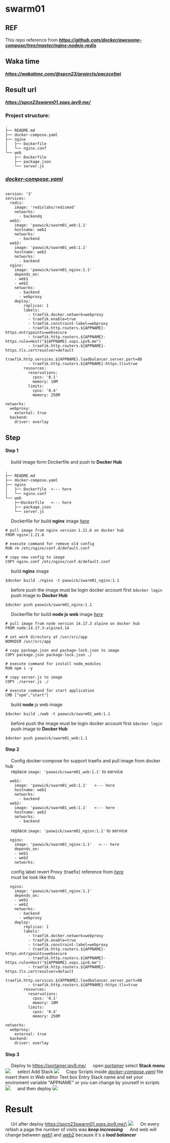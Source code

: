 # swarm01

## REF
This repo reference from ***https://github.com/docker/awesome-compose/tree/master/nginx-nodejs-redis***
## Waka time
***https://wakatime.com/@spcn23/projects/paczceljwi***
## Result url 
***https://spcn23swarm01.xops.ipv9.me/***

### Project structure:
```
.
├── README.md
├── docker-compose.yaml
├── nginx
│   ├── Dockerfile
│   └── nginx.conf
└── web
    ├── Dockerfile
    ├── package.json
    └── server.js
```
### [_docker-compose.yaml_](docker-compose.yaml)
```

version: '3'
services:
  redis:
    image: 'redislabs/redismod'
    networks:
      - backendq
  web1:
    image: 'paowick/swarm01_web:1.1'
    hostname: web1
    networks:
      - backend
  web2:
    image: 'paowick/swarm01_web:1.1'
    hostname: web2
    networks:
      - backend
  nginx:
    image: 'paowick/swarm01_nginx:1.1'
    depends_on:
    - web1
    - web2
    networks:
      - backend
      - webproxy
    deploy:
        replicas: 1
        labels:
          - traefik.docker.network=webproxy
          - traefik.enable=true
          - traefik.constraint-label=webproxy
          - traefik.http.routers.${APPNAME}-https.entrypoints=websecure
          - traefik.http.routers.${APPNAME}-https.rule=Host("${APPNAME}.xops.ipv9.me")
          - traefik.http.routers.${APPNAME}-https.tls.certresolver=default
          - traefik.http.services.${APPNAME}.loadbalancer.server.port=80
          - traefik.http.routers.${APPNAME}-https.tls=true
        resources:
          reservations:
            cpus: '0.1'
            memory: 10M
          limits:
            cpus: '0.4'
            memory: 250M

networks:
  webproxy:
    external: true
  backend:
    driver: overlay
```
## Step

#### Step 1

&emsp; build image form Dockerfile and push to **Docker Hub**
```
.
├── README.md
├── docker-compose.yaml
├── nginx
│   ├── Dockerfile  <--- here
│   └── nginx.conf
└── web
    ├──Dockerfile   <--- here
    ├── package.json
    └── server.js
```
&emsp; Dockerfile for build **nginx** image [_here_](/nginx/Dockerfile)
```
# pull image from nginx version 1.21.6 on docker hub 
FROM nginx:1.21.6

# execute command for remove old config
RUN rm /etc/nginx/conf.d/default.conf

# copy new config to image
COPY nginx.conf /etc/nginx/conf.d/default.conf
```
&emsp; build **nginx** image
```
$docker build ./nginx -t paowick/swarm01_nginx:1.1
```
&emsp; before push the image must be login docker account first ``` $docker login ```\
&emsp; push image to **Docker Hub**
```
$docker push paowick/swarm01_nginx:1.1
```
&emsp; Dockerfile for build **node js web** image [_here_](/web/Dockerfile)
```
# pull image from node version 14.17.3 alpine on docker hub 
FROM node:14.17.3-alpine3.14

# set work directory at /usr/src/app
WORKDIR /usr/src/app

# copy package.json and package-lock.json to image
COPY package.json package-lock.json ./

# execute command for install node_modules
RUN npm i -y

# copy server.js to image 
COPY ./server.js ./

# execute command for start application
CMD ["npm","start"]

```
&emsp; build **node** js web image
```
$docker build ./web -t paowick/swarm01_web:1.1
```
&emsp; before push the image must be login docker account first ``` $docker login ```\
&emsp; push image to **Docker Hub**
```
$docker push paowick/swarm01_web:1.1
```

#### Step 2
&emsp; Config docker-compose for support traefix and pull image from docker hub\
&emsp; replace ```image: 'paowick/swarm01_web:1.1'``` to service
```
  web1:
    image: 'paowick/swarm01_web:1.1'   <--- here
    hostname: web1
    networks:
      - backend
  web2:
    image: 'paowick/swarm01_web:1.1'   <--- here
    hostname: web2
    networks:
      - backend
```
&emsp; replace ```image: 'paowick/swarm01_nginx:1.1'``` to service
```
  nginx:
    image: 'paowick/swarm01_nginx:1.1'   <--- here
    depends_on:
    - web1
    - web2
    networks: 
```
&emsp; config label revert Proxy (traefix) reference from [_here_](https://github.com/pitimon/Hello0910/blob/main/docker-compose.yml)\
&emsp; must be look like this
```
  nginx:
    image: 'paowick/swarm01_nginx:1.1'
    depends_on:
    - web1
    - web2
    networks:
      - backend
      - webproxy
    deploy:
        replicas: 1
        labels:
          - traefik.docker.network=webproxy
          - traefik.enable=true
          - traefik.constraint-label=webproxy
          - traefik.http.routers.${APPNAME}-https.entrypoints=websecure
          - traefik.http.routers.${APPNAME}-https.rule=Host("${APPNAME}.xops.ipv9.me")
          - traefik.http.routers.${APPNAME}-https.tls.certresolver=default
          - traefik.http.services.${APPNAME}.loadbalancer.server.port=80
          - traefik.http.routers.${APPNAME}-https.tls=true
        resources:
          reservations:
            cpus: '0.1'
            memory: 10M
          limits:
            cpus: '0.4'
            memory: 250M

networks:
  webproxy:
    external: true
  backend:
    driver: overlay
```
#### Step 3
&emsp; Deploy to https://portainer.ipv9.me/
&emsp; open [_portainer_](https://portainer.ipv9.me/) select **Stack menu**  
<img src="./image/stack.jpg">
&emsp; select Add Stack
<img src="./image/addstack.jpg">
&emsp; Copy Scripts inside [_docker-compose.yaml_](docker-compose.yaml) file insert them in Web editor Text box Entry Stack name and set your enviroment variable "APPNAME" or you can change by yourself in scripts
<img src="./image/cp.jpg">
&emsp; and then deploy
<img src="./image/deploy.jpg">

# Result 
&emsp; Url after deploy https://spcn23swarm01.xops.ipv9.me/\
<img src="./image/result.jpg">
&emsp; On every refash a page the number of visits was ***keep increasing*** 
&emsp; And web will change between <u>web1</u> and <u>web2</u> because it's a ***load balancer***